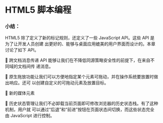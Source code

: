 # HTML5 脚本编程

### 小结：

HTML5 除了定义了新的标记规则，还定义了一些 JavaScript API。这些 API 是为了让开发人员创建
出更好的、能够与桌面应用媲美的用户界面而设计的。本章讨论了如下 API。

  跨文档消息传递 API 能够让我们在不降低同源策略安全性的前提下，在来自不同域的文档间传
递消息。

  原生拖放功能让我们可以方便地指定某个元素可拖动，并在操作系统要放置时做出响应。还可
以创建自定义的可拖动元素及放置目标。

  新的媒体元素 <audio> 和 <video> 拥有自己的与音频和视频交互的 API。并非所有浏览器支持所
有的媒体格式，因此应该使用 canPlayType() 检查浏览器是否支持特定的格式。

  历史状态管理让我们不必卸载当前页面即可修改浏览器的历史状态栈。有了这种机制，用户就
可以通过“后退”和“前进”按钮在页面状态间切换，而这些状态完全由 JavaScript 进行控制。